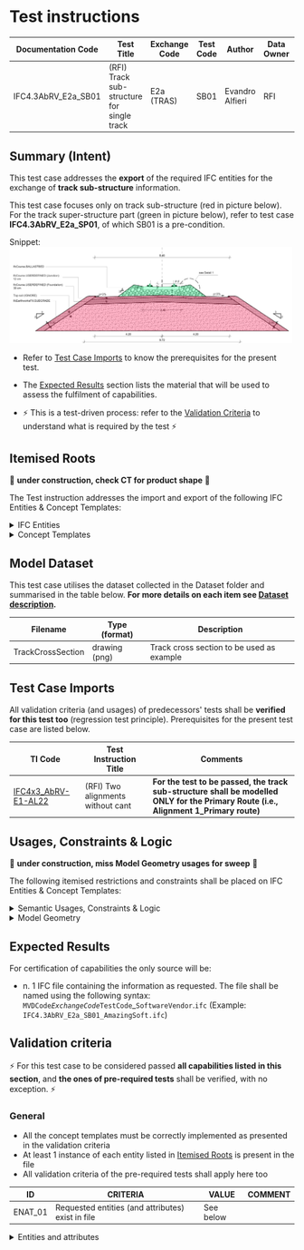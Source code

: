 # Test instructions

| Documentation Code   | Test Title                                 | Exchange Code | Test Code | Author          | Data Owner | Version | Date       |
|----------------------|--------------------------------------------|---------------|-----------| ----------------|------------|---------|------------|
| IFC4.3AbRV_E2a_SB01  | (RFI) Track sub-structure for single track | E2a (TRAS)    | SB01      | Evandro Alfieri | RFI        | 1.0     | DD.MM.YYYY |




## Summary (Intent)

This test case addresses the **export** of the required IFC entities for the exchange of **track sub-structure** information.

This test case focuses only on track sub-structure (red in picture below). For the track super-structure part (green in picture below), refer to test case **IFC4.3AbRV_E2a_SP01**, of which SB01 is a pre-condition.

Snippet:
<img src="./Dataset/TrackCrossSection_snippet.png" width="500"/>

- Refer to [Test Case Imports](#Test-Case-Imports) to know the prerequisites for the present test.

- The [Expected Results](#Expected-Results) section lists the material that will be used to assess the fulfilment of capabilities.

- :zap: This is a test-driven process: refer to the [Validation Criteria](#Validation-Criteria) to understand what is required by the test :zap:





## Itemised Roots
:construction: **under construction, check CT for product shape** :construction:

The Test instruction addresses the import and export of the following IFC Entities & Concept Templates:

<details><summary>IFC Entities</summary>

These entities represent a test-specific subset of the wider AbRV_E2a exchange and the overall AbRV MVD. **The scope of the test shall not be used as a definitive scope of the exchange, or of the MVD**

- Products:
   1. IfcCourse / IfcCourseType
   1. IfcEarthworksFill
</details>

<details><summary>Concept Templates</summary> 

These concept templates represent a test-specific subset of the wider AbRV_Ex exchange and the overall AbRV MVD, that must be correctly exported to meet the validation criteria. **The scope of the test shall not be used as a definitive scope of the exchange, or of the MVD**

- Object Attributes
   - Object Predefined Type
- Object definition
   - Object Typing
- Product Shape
   - Product Geometric Representation
   - Body SectionedSolidHorizontal
- Object Connectivity
   - Spatial Containment
- Product Placement
   - Product Local Placement
   - Product Linear Placement
</details>




## Model Dataset

This test case utilises the dataset collected in the Dataset folder and summarised in the table below. **For more details on each item see [Dataset description](Dataset/README.md).**

| Filename              | Type (format) | Description                                                        |
|-----------------------|---------------|--------------------------------------------------------------------|
| TrackCrossSection     | drawing (png) | Track cross section to be used as example                          |



## Test Case Imports

All validation criteria (and usages) of predecessors' tests shall be **verified for this test too** (regression test principle). Prerequisites for the present test case are listed below.

| TI Code                        | Test Instruction Title               | Comments |
|--------------------------------|--------------------------------------|----------|
| [IFC4x3_AbRV-E1-AL22](./AL22)  | (RFI) Two alignments without cant    | **For the test to be passed, the track sub-structure shall be modelled ONLY for the Primary Route (i.e., Alignment 1_Primary route)** |




## Usages, Constraints & Logic 
:construction: **under construction, miss Model Geometry usages for sweep** :construction:

The following itemised restrictions and constraints shall be placed on IFC Entities & Concept Templates:

<details><summary>Semantic Usages, Constraints & Logic</summary>

Other than the logic embedded by the IFC Entities & Concept Templates required for this test, **and** the constraints captured in the *Usages, Constraints & Logic* section of of precondition tests, **no additional constraints are applied** 

</details>

<details><summary>Model Geometry</summary>
The Test case requires the following additional checks related to Model Geometry:

- On sweep of IfcCourse: ...

</details>

## Expected Results

For certification of capabilities the only source will be:

- n. 1 IFC file containing the information as requested. The file shall be named using the following syntax: `MVDCode`_`ExchangeCode`_`TestCode`_`SoftwareVendor`.`ifc` (Example: `IFC4.3AbRV_E2a_SB01_AmazingSoft.ifc`)


## Validation criteria
:zap: For this test case to be considered passed **all capabilities listed in this section**, and **the ones of pre-required tests** shall be verified, with no exception. :zap:

### General

- All the concept templates must be correctly implemented as presented in the validation criteria
- At least 1 instance of each entity listed in [Itemised Roots](#Itemised-Roots) is present in the file
- All validation criteria of the pre-required tests shall apply here too

| **ID**  | **CRITERIA**                                      | **VALUE** | **COMMENT** |
|---------|---------------------------------------------------|-----------|-------------|
| ENAT_01 | Requested entities (and attributes) exist in file | See below |             |

<details><summary>Entities and attributes</summary>

`IfcEarthworksFill`

| Attribute      | Value              |
|----------------|--------------------|
| Name           | Corpo del rilevato |
| Description    | $                  |
| ObjectType     | $                  |
| PredefinedType | SUBGRADE           |


`IfcCourse` (Junction)

| Attribute      | Value                 |
|----------------|-----------------------|
| Name           | Strato di sub-ballast |
| Description    | $                     |
| ObjectType     | Junction              |
| PredefinedType | USERDEFINED           |


`IfcCourse` (Foundation)

| Attribute      | Value                     |
|----------------|---------------------------|
| Name           | Strato di supercompattato |
| Description    | $                         |
| ObjectType     | Foundation                |
| PredefinedType | USERDEFINED               |


</details>





